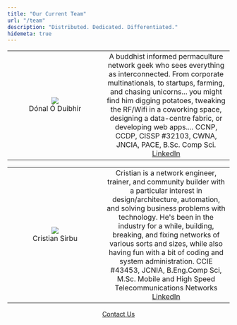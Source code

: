 ```yaml
---
title: "Our Current Team"
url: "/team"
description: "Distributed. Dedicated. Differentiated."
hidemeta: true
---
```


| | |
| :----:    |    :----:   |
| <div style="width:200px"><a target="_blank" href="https://linkedin.com/in/podomere" rel="nofollow"><img loading="lazy" class="img-fluid" src="/images/donal.png"></img></a></div>Dónal Ó Duibhir | A buddhist informed permaculture network geek who sees everything as interconnected. From corporate multinationals, to startups, farming, and chasing unicorns... you might find him digging potatoes, tweaking the RF/Wifi in a coworking space, designing a data-centre fabric, or developing web apps.... CCNP, CCDP, CISSP #32103, CWNA, JNCIA, PACE, B.Sc. Comp Sci.<br>[LinkedIn](https://linkedin.com/in/podomere) |

| | |
| :----:    |    :----:   |
| <div style="width:200px"><a target="_blank" href="https://www.linkedin.com/in/sirbucristian/" rel="nofollow"><img loading="lazy" class="img-fluid" src="/images/cristian.png"></img></a></div>  Cristian Sirbu| Cristian is a network engineer, trainer, and community builder with a particular interest in design/architecture, automation, and solving business problems with technology. He's been in the industry for a while, building, breaking, and fixing networks of various sorts and sizes, while also having fun with a bit of coding and system administration. CCIE #43453, JCNIA, B.Eng.Comp Sci, M.Sc. Mobile and High Speed Telecommunications Networks<br>[LinkedIn](https://www.linkedin.com/in/sirbucristian/) |

<center><a class="button" href="/contact" rel="noopener" title="Contact">
<span class="button-inner">Contact Us</span>
</a></center>
